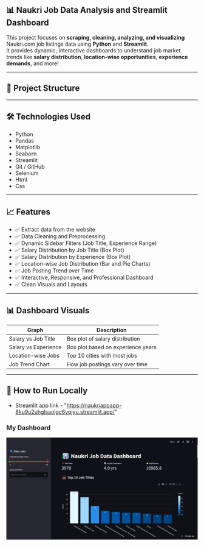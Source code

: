 ## 📊 Naukri Job Data Analysis and Streamlit Dashboard

This project focuses on **scraping, cleaning, analyzing, and visualizing** Naukri.com job listings data using **Python** and **Streamlit**.  
It provides dynamic, interactive dashboards to understand job market trends like **salary distribution**, **location-wise opportunities**, **experience demands**, and more!

---

## 📂 Project Structure


---

## 🛠️ Technologies Used

- Python
- Pandas
- Matplotlib
- Seaborn
- Streamlit
- Git / GitHub
- Selenium
- Html
- Css


---

## 📈 Features
- ✅ Extract data from the website 
- ✅ Data Cleaning and Preprocessing
- ✅ Dynamic Sidebar Filters (Job Title, Experience Range)
- ✅ Salary Distribution by Job Title (Box Plot)
- ✅ Salary Distribution by Experience (Box Plot)
- ✅ Location-wise Job Distribution (Bar and Pie Charts)
- ✅ Job Posting Trend over Time
- ✅ Interactive, Responsive, and Professional Dashboard
- ✅ Clean Visuals and Layouts

---

## 📊 Dashboard Visuals

| Graph                  | Description                        |
|-------------------------|------------------------------------|
| Salary vs Job Title     | Box plot of salary distribution    |
| Salary vs Experience    | Box plot based on experience years |
| Location-wise Jobs      | Top 10 cities with most jobs       |
| Job Trend Chart         | How job postings vary over time    |

---

## 🚀 How to Run Locally


- Streamlit app link - "https://naukriappapp-8ku9u2uhglsaojgc6yqjyu.streamlit.app/"

### My Dashboard
![Dashboard Screenshot](image\dashboard.png)



